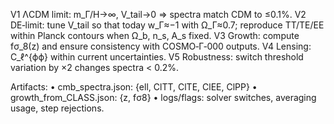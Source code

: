 V1 ΛCDM limit: m_Γ/H→∞, V_tail→0 ⇒ spectra match CDM to ≤0.1%.
V2 DE‑limit: tune V_tail so that today w_Γ≈−1 with Ω_Γ≈0.7; reproduce TT/TE/EE within Planck contours when Ω_b, n_s, A_s fixed.
V3 Growth: compute fσ_8(z) and ensure consistency with COSMO‑Γ‑000 outputs.
V4 Lensing: C_ℓ^{ϕϕ} within current uncertainties.
V5 Robustness: switch threshold variation by ×2 changes spectra < 0.2%.

Artifacts:
• cmb_spectra.json: {ell, ClTT, ClTE, ClEE, ClPP}
• growth_from_CLASS.json: {z, fσ8}
• logs/flags: solver switches, averaging usage, step rejections.